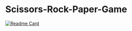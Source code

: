 ﻿# Scissors-Rock-Paper-Game
[![Readme Card](https://github-readme-stats.vercel.app/api/pin/?username=enecode&repo=github-readme-stats)](https://github.com/enecode/github-readme-stats)

